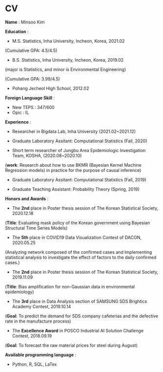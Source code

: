 # CV


**Name** : Minsoo Kim





**Education** :

  - M.S. Statistics, Inha University, Incheon, Korea, 2021.02
  
  (Cumulative GPA: 4.5/4.5)

 
  - B.S. Statistics, Inha University, Incheon, Korea, 2019.02
  
  (major is Statistics, and minor is Environmental Engineering)
  
   (Cumulative GPA: 3.99/4.5)
  
  - Pohang Jecheol High School, 2012.02




**Foreign Language Skill** :

  - New TEPS : 347/600
  - Opic : IL




**Experience** :
  - Researcher in Bigdata Lab, Inha University (2021.02~2021.12)
   
   
  - Graduate Laboratory Assitant: Computational Statistics (Fall, 2020)
  
  
  - Short term researcher of Jungbu Area Epidemiologic Investigation Team, KOSHA, (2020.08~2020.10) 
  
  (**work**: Research about how to use BKMR (Bayesian Kernel Machine Regression models) in practice for the purpose of causal inference)
  
  
  - Graduate Laboratory Assitant: Computational Statistics (Fall, 2019)
 
 
  - Graduate Teaching Assistant: Probability Theory (Spring, 2019)




**Honors and Awards** :
  - The **2nd** place in Poster thesis session of The Korean Statistical Society, 2020.12.18
  
  (**Title**: Evaluating mask policy of the Korean government using Bayesian Structural Time Series Models)
  
  
  - The **5th** place in COVID19 Data Visualization Contest of DACON, 2020.05.25
  
  (Analyzing network composed of the confirmed cases and Implementing statistical analysis to investigate the effect of factors to the daily confirmed cases.)
  
  
  - The **2nd** place in Poster thesis session of The Korean Statistical Society, 2019.11.09
  
  (**Title**: Bias amplification for non-Gaussian data in environmental epidemiology)
  
  
  - The **3rd** place in Data Analysis section of SAMSUNG SDS Brightics Academy Contest, 2019.10.14
  
  (**Goal**: To predict the demand for SDS company cafeterias and the defective rate in the manufacture process)


  - The **Excellence Award** in POSCO Industrial AI Solution Challenge Contest, 2018.09.19
  
  (**Goal**: To forecast the raw material prices for steel during August)



**Available programming language** :
  - Python, R, SQL, LaTex
